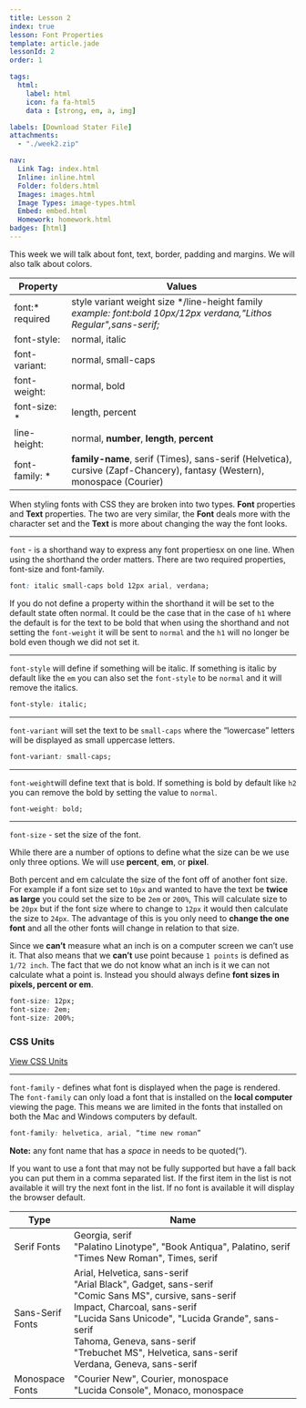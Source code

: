 ```yaml
---
title: Lesson 2
index: true
lesson: Font Properties
template: article.jade
lessonId: 2
order: 1

tags:
  html:
    label: html
    icon: fa fa-html5
    data : [strong, em, a, img]

labels: [Download Stater File]
attachments:
  - "./week2.zip"

nav:
  Link Tag: index.html
  Inline: inline.html
  Folder: folders.html
  Images: images.html
  Image Types: image-types.html
  Embed: embed.html
  Homework: homework.html
badges: [html]
---
```


This week we will talk about font, text, border, padding and margins.  We will also talk about colors.

<span class="more"></span>


Property            | Values
--------------------|-------------------------------------------------
font:* <br>required | style variant weight size */line-height  family *<br>example: font:bold 10px/12px verdana,"Lithos Regular",sans-serif;*
font-style:         | normal, italic
font-variant:       | normal, small-caps
font-weight:        | normal, bold
font-size: *        | length, percent
line-height:        | normal, **number**, **length**, **percent**
font-family: *      | **family-name**, serif (Times), sans-serif (Helvetica), cursive (Zapf-Chancery), fantasy (Western), monospace (Courier)

When styling fonts with CSS they are broken into two types.  **Font** properties and **Text** properties. The two are very similar, the **Font** deals more with the character set and the **Text** is more about changing the way the font looks.

---

`font` - is a shorthand way to express any font propertiesx on one line.  When using the shorthand the order matters.  There are two required properties, font-size and font-family.
```css
font: italic small-caps bold 12px arial, verdana;
```
If you do not define a property within the shorthand it will be set to the default state often normal. It could be the case that in the case of `h1` where the default is for the text to be bold that when using the shorthand and not setting the `font-weight` it will be sent to `normal` and the `h1` will no longer be bold even though we did not set it.

---

`font-style` will define if something will be italic.  If something is italic by default like the `em` you can also set the `font-style` to be `normal` and it will remove the italics.
```css
font-style: italic;
```
---

`font-variant` will set the text to be `small-caps` where the “lowercase” letters will be displayed as small uppercase letters.
```css
font-variant: small-caps;
```
---

`font-weight`will define text that is bold.  If something is bold by default like `h2` you can remove the bold by setting the value to `normal`.
```css
font-weight: bold;
```
---

`font-size` - set the size of the font.

While there are a number of options to define what the size can be we use only three options.  We will use **percent**, **em**, or **pixel**.

Both percent and em calculate the size of the font off of another font size. For example if a font size set to `10px` and wanted to have the text be **twice as large** you could set the size to be `2em` or `200%`,  This will calculate size to be `20px` but if the font size where to change to `12px` it would then calculate the size to `24px`.  The advantage of this is you only need to **change the one font** and all the other fonts will change in relation to that size.

Since we **can’t** measure what an inch is on a computer screen we can’t use it. That also means that we **can’t** use point because `1 points` is defined as `1/72 inch`.  The fact that we do not know what an inch is it we can not calculate what a point is.  Instead you should always define **font sizes in pixels, percent or em**.

```css
font-size: 12px;
font-size: 2em;
font-size: 200%;
```

### CSS Units

[View CSS Units](sizes.html)

---

`font-family` - defines what font is displayed when the page is rendered.  The `font-family` can only load a font that is installed on the **local computer** viewing the page.   This means we are limited in the fonts that installed on both the Mac and Windows computers by default.

```css
font-family: helvetica, arial, “time new roman”
```

**Note:** any font name that has a *space* in needs to be quoted(“).

If you want to use a font that may not be fully supported but have a fall back you can put them in a comma separated list.  If the first item in the list is not available it will try the next font in the list.  If no font is available it will display the browser default.

Type             | Name
-----------------|-----------------------------------------------------------------
Serif Fonts      | Georgia, serif<br>"Palatino Linotype", "Book Antiqua", Palatino, serif<br>"Times New Roman", Times, serif
Sans-Serif Fonts | Arial, Helvetica, sans-serif	<br>"Arial Black", Gadget, sans-serif<br>"Comic Sans MS", cursive, sans-serif<br>Impact, Charcoal, sans-serif<br>"Lucida Sans Unicode", "Lucida Grande", sans-serif<br>Tahoma, Geneva, sans-serif<br>"Trebuchet MS", Helvetica, sans-serif<br>Verdana, Geneva, sans-serif
Monospace Fonts  | "Courier New", Courier, monospace<br>"Lucida Console", Monaco, monospace


<style>
table tr td:nth-child(1){width:20%}
</style>
